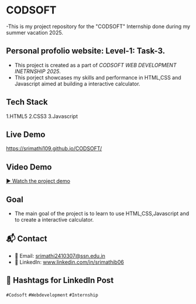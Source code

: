 # CODSOFT
-This is my project repository for the "CODSOFT" Internship done during my summer vacation 2025.

## Personal profolio website: Level-1: Task-3.
- This project is created as a part of *CODSOFT WEB DEVELOPMENT INETRNSHIP 2025*.
- This porject showcases my skills and performance in HTML,CSS and Javascript aimed at building a interactive calculator.

## Tech Stack
1.HTML5
2.CSS3
3.Javascript

## Live Demo
https://srimathi109.github.io/CODSOFT/

## Video Demo
[▶ Watch the project demo](#)

## Goal
- The main goal of the project is to learn to use HTML,CSS,Javascript and to create a interactive calculator.

## 📬 Contact
- 📧 Email: srimathi2410307@ssn.edu.in
- 🔗 LinkedIn: www.linkedin.com/in/srimathib06

## 📢 Hashtags for LinkedIn Post
`#Codsoft` `#Webdevelopment`  `#Internship`
